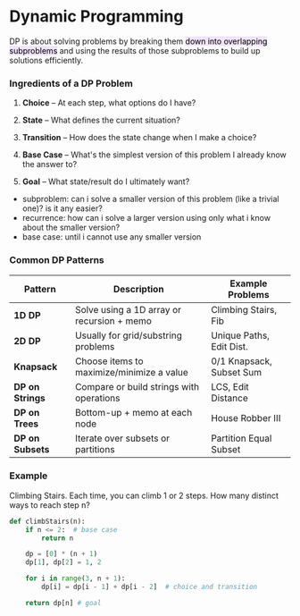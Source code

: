 # Dynamic Programming
DP is about solving problems by breaking them <mark style="background-color:#E5CCFF80">down into overlapping subproblems</mark> and using the results of those subproblems to build up solutions efficiently.

### Ingredients of a DP Problem
1. <b>Choice</b> – At each step, what options do I have?

2. <b>State</b> – What defines the current situation?

3. <b>Transition</b> – How does the state change when I make a choice?

4. <b>Base Case</b> – What's the simplest version of this problem I already know the answer to?

5. <b>Goal</b> – What state/result do I ultimately want?

- subproblem: can i solve a smaller version of this problem (like a trivial one)? is it any easier?
- recurrence: how can i solve a larger version using only what i know about the smaller version?
- base case: until i cannot use any smaller version

### Common DP Patterns
| Pattern           | Description                                | Example Problems         |
| ----------------- | ------------------------------------------ | ------------------------ |
| **1D DP**         | Solve using a 1D array or recursion + memo | Climbing Stairs, Fib     |
| **2D DP**         | Usually for grid/substring problems        | Unique Paths, Edit Dist. |
| **Knapsack**      | Choose items to maximize/minimize a value  | 0/1 Knapsack, Subset Sum |
| **DP on Strings** | Compare or build strings with operations   | LCS, Edit Distance       |
| **DP on Trees**   | Bottom-up + memo at each node              | House Robber III         |
| **DP on Subsets** | Iterate over subsets or partitions         | Partition Equal Subset   |

### Example
Climbing Stairs. Each time, you can climb 1 or 2 steps. How many distinct ways to reach step n?

```python
def climbStairs(n):
    if n <= 2:  # base case
        return n

    dp = [0] * (n + 1)
    dp[1], dp[2] = 1, 2

    for i in range(3, n + 1):
        dp[i] = dp[i - 1] + dp[i - 2]  # choice and transition

    return dp[n] # goal
```